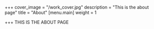 +++
cover_image = "/work_cover.jpg"
description = "This is the about page"
title = "About"
[menu.main]
weight = 1

+++
THIS IS THE ABOUT PAGE
